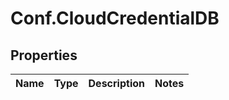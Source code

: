 # Conf.CloudCredentialDB

## Properties
Name | Type | Description | Notes
------------ | ------------- | ------------- | -------------


